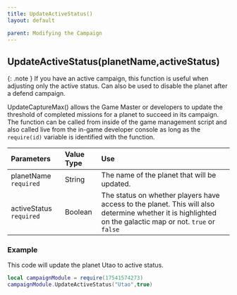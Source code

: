 ```yaml
---
title: UpdateActiveStatus()
layout: default

parent: Modifying the Campaign
---
```

<h2>UpdateActiveStatus(planetName,activeStatus)</h2>

{: .note }
If you have an active campaign, this function is useful when adjusting only the active status. Can also be used to disable the planet after a defend campaign.

UpdateCaptureMax() allows the Game Master or developers to update the threshold of completed missions for a planet to succeed in its campaign. The function can be called from inside of the game management script and also called live from the in-game developer console as long as the `require(id)` variable is identified with the function.

| Parameters     | Value Type | Use          |
|:---------------|:-----------|:-------------|
| planetName `required` | String     | The name of the planet that will be updated. |
| activeStatus `required`     | Boolean        | The status on whether players have access to the planet. This will also determine whether it is highlighted on the galactic map or not. `true` or `false` |

<h3>Example</h3>

This code will update the planet Utao to active status.

```lua
local campaignModule = require(17541574273)
campaignModule.UpdateActiveStatus("Utao",true)
```
